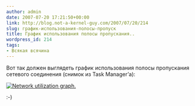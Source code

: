```yaml
---
author: admin
date: 2007-07-20 17:21:50+00:00
link: http://blog.not-a-kernel-guy.com/2007/07/20/214
slug: график-использования-полосы-пропуск
title: График использования полосы пропускания..
wordpress_id: 214
tags:
- Всякая всячина
---
```


Вот так должен выглядеть график использования полосы пропускания сетевого соединения (снимок из Task Manager’а):

[![Network utilization graph.](/2007/07/network_utilization2.thumbnail.png)](/2007/07/network_utilization2.png)

:-)
